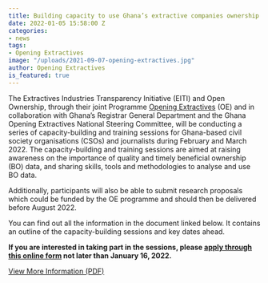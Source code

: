 ```yaml
---
title: Building capacity to use Ghana’s extractive companies ownership data
date: 2022-01-05 15:58:00 Z
categories:
- news
tags:
- Opening Extractives
image: "/uploads/2021-09-07-opening-extractives.jpg"
author: Opening Extractives
is_featured: true
---
```


The Extractives Industries Transparency Initiative (EITI) and Open Ownership, through their joint Programme [Opening Extractives](https://www.youtube.com/watch?v=RCUeu1F7mJE) (OE) and in collaboration with Ghana’s Registrar General Department and the Ghana Opening Extractives National Steering Committee, will be conducting a series of capacity-building and training sessions for Ghana-based civil society organisations (CSOs) and journalists during February and March 2022. The capacity-building and training sessions are aimed at raising awareness on the importance of quality and timely beneficial ownership (BO) data, and sharing skills, tools and methodologies to  analyse and use BO data.

Additionally, participants will also be able to submit research proposals which could be funded by the OE programme and should then be delivered before August 2022.

You can find out all the information in the document linked below. It contains an outline of the capacity-building sessions and key dates ahead.

**If you are interested in taking part in the sessions, please [apply through this online form](https://forms.gle/LaQGfW6MARujLX1x6) not later than January 16, 2022.**

[View More Information (PDF)](/uploads/oo-news-building-capacity-ghana-extractives-2022-01.pdf)